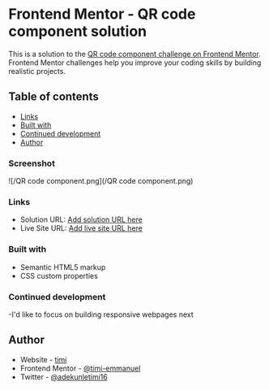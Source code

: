 # Frontend Mentor - QR code component solution

This is a solution to the [QR code component challenge on Frontend Mentor](https://www.frontendmentor.io/challenges/qr-code-component-iux_sIO_H). Frontend Mentor challenges help you improve your coding skills by building realistic projects. 

## Table of contents
  - [Links](#links)
  - [Built with](#built-with) 
  - [Continued development](#continued-development)
  - [Author](#author)

### Screenshot

![/QR code component.png](/QR code component.png)
 
### Links

- Solution URL: [Add solution URL here](https://your-solution-url.com)
- Live Site URL: [Add live site URL here](https://your-live-site-url.com)

### Built with

- Semantic HTML5 markup
- CSS custom properties
### Continued development
-I'd like to focus on building responsive webpages next

## Author

- Website - [timi](https://www.your-site.com)
- Frontend Mentor - [@timi-emmanuel](https://www.frontendmentor.io/profile/timi-emmanuel)
- Twitter - [@adekunletimi16](https://www.twitter.com/adekunletimi16)


